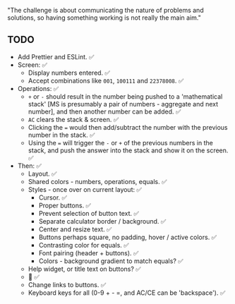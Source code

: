 "The challenge is about communicating the nature of problems and solutions, so having something working is not really the main aim."

## TODO

- Add Prettier and ESLint. ✅
- Screen: ✅
  - Display numbers entered. ✅
  - Accept combinations like `001`, `100111` and `22378008`. ✅
- Operations: ✅
  - `+` or `-` should result in the number being pushed to a 'mathematical stack' [MS is presumably a pair of numbers - aggregate and next number], and then another number can be added. ✅
  - `AC` clears the stack & screen. ✅
  - Clicking the `=` would then add/subtract the number with the previous number in the stack. ✅
  - Using the `=` will trigger the `-` or `+` of the previous numbers in the stack, and push the answer into the stack and show it on the screen. ✅
- Then: ✅
  - Layout. ✅
  - Shared colors - numbers, operations, equals. ✅
  - Styles - once over on current layout: ✅
    - Cursor. ✅
    - Proper buttons. ✅
    - Prevent selection of button text. ✅
    - Separate calculator border / background. ✅
    - Center and resize text. ✅
    - Buttons perhaps square, no padding, hover / active colors. ✅
    - Contrasting color for equals. ✅
    - Font pairing (header + buttons). ✅
    - Colors - background gradient to match equals? ✅
  - Help widget, or title text on buttons? ✅
  - 🥚 ✅
  - Change links to buttons. ✅
  - Keyboard keys for all (0-9 + - =, and AC/CE can be 'backspace'). ✅
